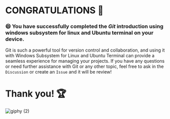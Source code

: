 # CONGRATULATIONS 🎊

### 😄 You have successfully completed the *Git* introduction using windows subsystem for linux and Ubuntu terminal on your device.

Git is such a powerful tool for version control and collaboration, and using it with Windows Subsystem for Linux and Ubuntu Terminal can provide a seamless experience for managing your projects. If you have any questions or need further assistance with Git or any other topic, feel free to ask in the `Discussion` or create an `Issue` and it will be review!

# Thank you! 🏆 

![giphy (2)](https://github.com/fadarboye/Intro-To-Git/assets/130584349/fef42a94-a7eb-4bde-be74-858d28be2729)



